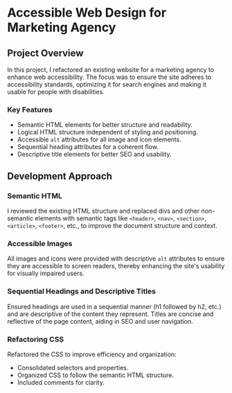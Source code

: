 # Accessible Web Design for Marketing Agency

## Project Overview

In this project, I refactored an existing website for a marketing agency to enhance web accessibility. The focus was to ensure the site adheres to accessibility standards, optimizing it for search engines and making it usable for people with disabilities.

### Key Features

- Semantic HTML elements for better structure and readability.
- Logical HTML structure independent of styling and positioning.
- Accessible `alt` attributes for all image and icon elements.
- Sequential heading attributes for a coherent flow.
- Descriptive title elements for better SEO and usability.

## Development Approach

### Semantic HTML

I reviewed the existing HTML structure and replaced divs and other non-semantic elements with semantic tags like `<header>`, `<nav>`, `<section>`, `<article>`, `<footer>`, etc., to improve the document structure and context.

### Accessible Images

All images and icons were provided with descriptive `alt` attributes to ensure they are accessible to screen readers, thereby enhancing the site's usability for visually impaired users.

### Sequential Headings and Descriptive Titles

Ensured headings are used in a sequential manner (h1 followed by h2, etc.) and are descriptive of the content they represent. Titles are concise and reflective of the page content, aiding in SEO and user navigation.

### Refactoring CSS

Refactored the CSS to improve efficiency and organization:

- Consolidated selectors and properties.
- Organized CSS to follow the semantic HTML structure.
- Included comments for clarity.
